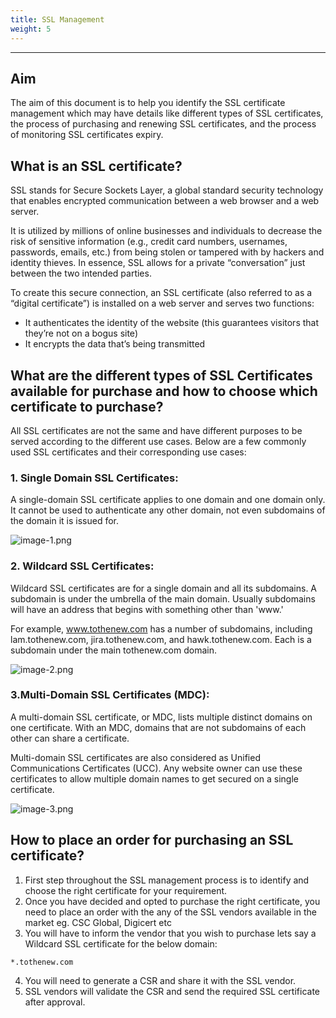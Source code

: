 ```yaml
---
title: SSL Management
weight: 5
---
```

***

## Aim
The aim of this document is to help you identify the SSL certificate management which may have details like different types of SSL certificates, the process of purchasing and renewing SSL certificates, and the process of monitoring SSL certificates expiry.

## What is an SSL certificate?
SSL stands for Secure Sockets Layer, a global standard security technology that enables encrypted communication between a web browser and a web server.

It is utilized by millions of online businesses and individuals to decrease the risk of sensitive information (e.g., credit card numbers, usernames, passwords, emails, etc.) from being stolen or tampered with by hackers and identity thieves. In essence, SSL allows for a private “conversation” just between the two intended parties.

To create this secure connection, an SSL certificate (also referred to as a “digital certificate”) is installed on a web server and serves two functions:
- It authenticates the identity of the website (this guarantees visitors that they’re not on a bogus site)
- It encrypts the data that’s being transmitted

## What are the different types of SSL Certificates available for purchase and how to choose which certificate to purchase?
All SSL certificates are not the same and have different purposes to be served according to the different use cases. Below are a few commonly used SSL certificates and their corresponding use cases:

### 1. Single Domain SSL Certificates:
A single-domain SSL certificate applies to one domain and one domain only. It cannot be used to authenticate any other domain, not even subdomains of the domain it is issued for.

![image-1.png](/images/image-1.png)


### 2. Wildcard SSL Certificates:
Wildcard SSL certificates are for a single domain and all its subdomains. A subdomain is under the umbrella of the main domain. Usually subdomains will have an address that begins with something other than 'www.'

For example, www.tothenew.com has a number of subdomains, including lam.tothenew.com, jira.tothenew.com, and hawk.tothenew.com. Each is a subdomain under the main tothenew.com domain.

![image-2.png](/images/image-2.png)

### 3.Multi-Domain SSL Certificates (MDC):
A multi-domain SSL certificate, or MDC, lists multiple distinct domains on one certificate. With an MDC, domains that are not subdomains of each other can share a certificate.

Multi-domain SSL certificates are also considered as Unified Communications Certificates (UCC). Any website owner can use these certificates to allow multiple domain names to get secured on a single certificate.

![image-3.png](/images/image-3.png)


## How to place an order for purchasing an SSL certificate?
1. First step throughout the SSL management process is to identify and choose the right certificate for your requirement.
2. Once you have decided and opted to purchase the right certificate, you need to place an order with the any of the SSL vendors available in the market eg. CSC Global, Digicert etc
3. You will have to inform the vendor that you wish to purchase lets say a Wildcard SSL certificate for the below domain: 

```
*.tothenew.com
```

4. You will need to generate a CSR and share it with the SSL vendor.
5. SSL vendors will validate the CSR and send the required SSL certificate after approval.
















